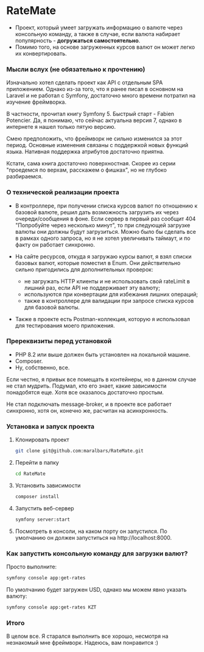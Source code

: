# RateMate

- Проект, который умеет загружать информацию о валюте через консольную команду, а также в случае, если валюта набирает популярность - **догружаться самостоятельно**.
- Помимо того, на основе загруженных курсов валют он может легко их конвертировать.

### Мысли вслух (не обязательно к прочтению)

Изначально хотел сделать проект как API с отдельным SPA приложением. Однако из-за того, что я ранее писал в основном на Laravel и не работал с Symfony, достаточно много времени потратил на изучение фреймворка.

В частности, прочитал книгу Symfony 5. Быстрый старт - Fabien Potencier. Да, я понимаю, что сейчас актуальна версия 7, однако в интернете я нашел только пятую версию.

Смею предположить, что фреймворк не сильно изменился за этот период. Основные изменения связаны с поддержкой новых функций языка. Нативная поддержка атрибутов достаточно приятна.

Кстати, сама книга достаточно поверхностная. Скорее из серии "проедемся по верхам, расскажем о фишках", но не глубоко разбираемся.


### О технической реализации проекта

- В контроллере, при получении списка курсов валют по отношению к базовой валюте, решил дать возможность загрузить их через очереди/сообщения в фоне. Если сервер в первый раз сообщит 404 "Попробуйте через несколько минут", то при следующей загрузке валюты они должны будут загрузиться. Можно было бы сделать все в рамках одного запроса, но я не хотел увеличивать таймаут, и по факту он работает синхронно.

- На сайте ресурсов, откуда я загружаю курсы валют, я взял списки базовых валют, которые поместил в Enum. Они действительно сильно пригодились для дополнительных проверок:
    - не загружать HTTP клиенты и не использовать свой rateLimit в лишний раз, если API не поддерживает эту валюту;
    - используются при конвертации для избежания лишних операций;
    - также в контроллере для валидации при запросе списка курсов для базовой валюты.
- Также в проекте есть Postman-коллекция, которую я использовал для тестирования моего приложения.


### Пререквизиты перед установкой

- PHP 8.2 или выше должен быть установлен на локальной машине.
- Composer.
- Ну, собственно, все.

Если честно, я привык все помещать в контейнеры, но в данном случае не стал мудрить. Подумал, кто его знает, какие зависимости понадобятся еще. Хотя все оказалось достаточно простым.

Не стал подключать message-broker, и в проекте все работает синхронно, хотя он, конечно же, расчитан на асинхронность.

### Установка и запуск проекта

1. Клонировать проект
   ```bash
   git clone git@github.com:maralbars/RateMate.git
   ```

2. Перейти в папку
   ```bash
   cd RateMate
   ```

3. Установить зависимости
   ```bash
   composer install
   ```

4. Запустить веб-сервер
   ```bash
   symfony server:start
   ```

5. Посмотреть в консоли, на каком порту он запустился. По умолчанию он должен запуститься на http://localhost:8000.

### Как запустить консольную команду для загрузки валют?

Просто выполните:
   ```bash
   symfony console app:get-rates
   ```

По умолчанию будет загружен USD, однако мы можем явно указать валюту:
   ```bash
   symfony console app:get-rates KZT
   ```


### Итого

В целом все. Я старался выполнить все хорошо, несмотря на незнакомый мне фреймворк. Надеюсь, вам понравится :)
